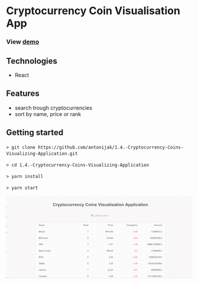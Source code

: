 # Cryptocurrency Coin Visualisation App

### View [demo](https://condescending-thompson-2b0a92.netlify.com/)

## Technologies

- React

## Features

- search trough cryptocurrencies
- sort by name, price or rank

## Getting started

`> git clone https://github.com/antonijak/1.4.-Cryptocurrency-Coins-Visualizing-Application.git`

`> cd 1.4.-Cryptocurrency-Coins-Visualizing-Application`

`> yarn install`

`> yarn start`

![](demo.gif)
